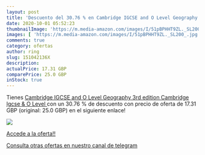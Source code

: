 ```yaml
---
layout: post
title: 'Descuento del 30.76 % en Cambridge IGCSE and O Level Geography 3r'
date: 2020-10-01 05:52:23
thumbnailImage: 'https://m.media-amazon.com/images/I/51pBPHHT9ZL._SL200_.jpg'
images: [ 'https://m.media-amazon.com/images/I/51pBPHHT9ZL._SL200_.jpg' ]
comments: true
category: ofertas
author: ring
slug: 151042136X
description:
actualPrice: 17.31 GBP
comparePrice: 25.0 GBP
inStock: true
---
```


Tienes [Cambridge IGCSE and O Level Geography 3rd edition  Cambridge Igcse & O Level ](https://www.amazon.com/dp/151042136X/?tag=redken08-20) con un 30.76 % de descuento con precio de oferta de 17.31 GBP (original: 25.0 GBP) en el siguiente enlace!

[![](https://m.media-amazon.com/images/I/51pBPHHT9ZL._SL200_.jpg)](https://www.amazon.com/dp/151042136X/?tag=redken08-20)

[Accede a la oferta!!](https://www.amazon.com/dp/151042136X/?tag=redken08-20)

[Consulta otras ofertas en nuestro canal de telegram](https://t.me/s/ofertas25)
